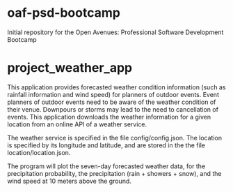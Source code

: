 # oaf-psd-bootcamp
Initial repository for the Open Avenues: Professional Software Development Bootcamp

# project_weather_app
This application provides forecasted weather condition information (such as rainfall information and wind speed) for planners of outdoor events. Event planners of outdoor events need to be aware of the weather condition of their venue. Downpours or storms may lead to the need to cancellation of events. This application downloads the weather information for a given location from an online API of a weather service. 

The weather service is specified in the file config/config.json. 
The location is specified by its longitude and latitude, and are stored in the the file location/location.json.

The program will plot the seven-day forecasted weather data, for the precipitation probability, the precipitation (rain + showers + snow), and the wind speed at 10 meters above the ground.
